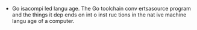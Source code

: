 - Go isacompi led langu age. The Go toolchain conv ertsasource program and the things it
  dep ends on int o inst ruc tions in the nat ive machine langu age of a computer.
